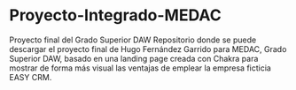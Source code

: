 # Proyecto-Integrado-MEDAC
Proyecto final del Grado Superior DAW
Repositorio donde se puede descargar el proyecto final de Hugo Fernández Garrido para MEDAC, Grado Superior DAW, basado en una landing page creada con Chakra para mostrar de forma más visual las ventajas de emplear la empresa ficticia EASY CRM.
